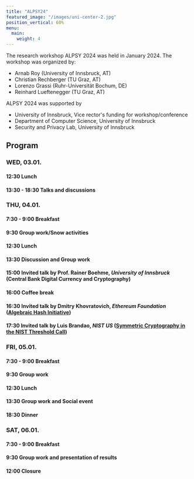 ```yaml
---
title: "ALPSY24"
featured_image: "/images/uni-center-2.jpg"
position_vertical: 60%
menu:
  main:
    weight: 4
---
```


The research workshop ALPSY 2024 was held in January 2024. The workshop was organized by:

* Arnab Roy (University of Innsbruck, AT)
* Christian Rechberger (TU Graz, AT)
* Lorenzo Grassi (Ruhr-Universität Bochum, DE)
* Reinhard Lueftenegger (TU Graz, AT)

ALPSY 2024 was supported by 

* University of Innsbruck, Vice rector's funding for workshop/conference
* Department of Computer Science, University of Innsbruck
* Security and Privacy Lab, University of Innsbruck


## Program

### WED, 03.01.
#### 12:30 Lunch
#### 13:30 - 18:30 Talks and discussions

### THU, 04.01.
#### 7:30 - 9:00 Breakfast
#### 9:30 Group work/Snow activities
#### 12:30 Lunch


#### 13:30 Discussion and Group work 
#### 15:00 Invited talk by Prof. Rainer Boehme, _University of Innsbruck_ (Central Bank Digital Currency and Cryptography)
#### 16:00 Coffee break
#### 16:30 Invited talk by Dmitry Khovratovich, _Ethereum Foundation_ ([Algebraic Hash Initiative](/images/Algebraic-Hashes-Initiative.pdf)) 
#### 17:30 Invited talk by Luis Brandao, _NIST US_ ([Symmetric Cryptography in the NIST Threshold Call](/images/alpsy-nist-call-Luis.pdf))

### FRI, 05.01.
#### 7:30 - 9:00 Breakfast
#### 9:30 Group work
#### 12:30 Lunch
#### 13:30 Group work and Social event 

#### 18:30 Dinner

### SAT, 06.01.
#### 7:30 - 9:00 Breakfast
#### 9:30 Group work and presentation of results
#### 12:00 Closure
